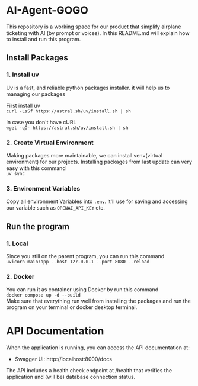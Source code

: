 # AI-Agent-GOGO

This repository is a working space for our product that simplify airplane ticketing with AI (by prompt or voices). In this README.md will explain how to install and run this program.

## Install Packages
### 1. Install uv
Uv is a fast, and reliable python packages installer. it will help us to managing our packages

First install uv <br> 
`curl -LsSf https://astral.sh/uv/install.sh | sh` <br>

In case you don't have cURL<br>
`wget -qO- https://astral.sh/uv/install.sh | sh`

### 2. Create Virtual Environment
Making packages more maintainable, we can install venv(virtual environment) for our projects. Installing packages from last update can very easy with this command<br>
`uv sync`<br>

### 3. Environment Variables
Copy all environment Variables into `.env`. it'll use for saving and accessing our variable such as `OPENAI_API_KEY` etc.

## Run the program
### 1. Local
Since you still on the parent program, you can run this command<br>
`uvicorn main:app --host 127.0.0.1 --port 8080 --reload`

### 2. Docker
You can run it as container using Docker by run this command<br>
`docker compose up -d --build`<br>
Make sure that everything run well from installing the packages and run the program on your terminal or docker desktop terminal.

# API Documentation
When the application is running, you can access the API documentation at:
- Swagger UI: http://localhost:8000/docs

The API includes a health check endpoint at /health that verifies the application and (will be) database connection status.